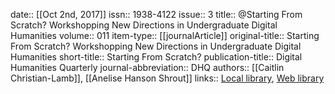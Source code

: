 date:: [[Oct 2nd, 2017]]
issn:: 1938-4122
issue:: 3
title:: @Starting From Scratch? Workshopping New Directions in Undergraduate Digital Humanities
volume:: 011
item-type:: [[journalArticle]]
original-title:: Starting From Scratch? Workshopping New Directions in Undergraduate Digital Humanities
short-title:: Starting From Scratch?
publication-title:: Digital Humanities Quarterly
journal-abbreviation:: DHQ
authors:: [[Caitlin Christian-Lamb]], [[Anelise Hanson Shrout]]
links:: [Local library](zotero://select/groups/2386895/items/C4AX4SZ3), [Web library](https://www.zotero.org/groups/2386895/items/C4AX4SZ3)
